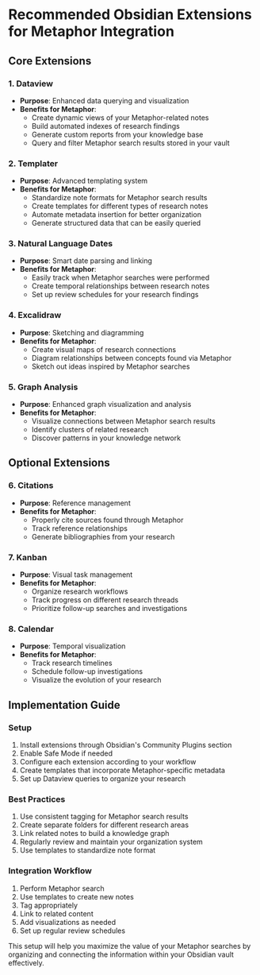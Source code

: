 # Recommended Obsidian Extensions for Metaphor Integration

## Core Extensions

### 1. Dataview
- **Purpose**: Enhanced data querying and visualization
- **Benefits for Metaphor**:
  - Create dynamic views of your Metaphor-related notes
  - Build automated indexes of research findings
  - Generate custom reports from your knowledge base
  - Query and filter Metaphor search results stored in your vault

### 2. Templater
- **Purpose**: Advanced templating system
- **Benefits for Metaphor**:
  - Standardize note formats for Metaphor search results
  - Create templates for different types of research notes
  - Automate metadata insertion for better organization
  - Generate structured data that can be easily queried

### 3. Natural Language Dates
- **Purpose**: Smart date parsing and linking
- **Benefits for Metaphor**:
  - Easily track when Metaphor searches were performed
  - Create temporal relationships between research notes
  - Set up review schedules for your research findings

### 4. Excalidraw
- **Purpose**: Sketching and diagramming
- **Benefits for Metaphor**:
  - Create visual maps of research connections
  - Diagram relationships between concepts found via Metaphor
  - Sketch out ideas inspired by Metaphor searches

### 5. Graph Analysis
- **Purpose**: Enhanced graph visualization and analysis
- **Benefits for Metaphor**:
  - Visualize connections between Metaphor search results
  - Identify clusters of related research
  - Discover patterns in your knowledge network

## Optional Extensions

### 6. Citations
- **Purpose**: Reference management
- **Benefits for Metaphor**:
  - Properly cite sources found through Metaphor
  - Track reference relationships
  - Generate bibliographies from your research

### 7. Kanban
- **Purpose**: Visual task management
- **Benefits for Metaphor**:
  - Organize research workflows
  - Track progress on different research threads
  - Prioritize follow-up searches and investigations

### 8. Calendar
- **Purpose**: Temporal visualization
- **Benefits for Metaphor**:
  - Track research timelines
  - Schedule follow-up investigations
  - Visualize the evolution of your research

## Implementation Guide

### Setup
1. Install extensions through Obsidian's Community Plugins section
2. Enable Safe Mode if needed
3. Configure each extension according to your workflow
4. Create templates that incorporate Metaphor-specific metadata
5. Set up Dataview queries to organize your research

### Best Practices
1. Use consistent tagging for Metaphor search results
2. Create separate folders for different research areas
3. Link related notes to build a knowledge graph
4. Regularly review and maintain your organization system
5. Use templates to standardize note format

### Integration Workflow
1. Perform Metaphor search
2. Use templates to create new notes
3. Tag appropriately
4. Link to related content
5. Add visualizations as needed
6. Set up regular review schedules

This setup will help you maximize the value of your Metaphor searches by organizing and connecting the information within your Obsidian vault effectively.